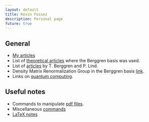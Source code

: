 ```yaml
---
layout: default
title: Kevin Fossez
description: Personal page
future: true
---
```



## General

- [My articles](./page_papers.html)
- List of [theoretical articles](./page_refs.html) where the Berggren basis was used.
- List of [articles](./page_Berggren.html) by T. Berggren and P. Lind.
- Density Matrix Renormalization Group in the Berggren basis [link](./page_DMRG.html).
- Links on [quantum computing](./page_qc.html).


## Useful notes

- Commands to manipulate [pdf files](./page_pdf.html).
- Miscellaneous [commands](./page_commands.html)
- [LaTeX notes](./page_latex.html)




